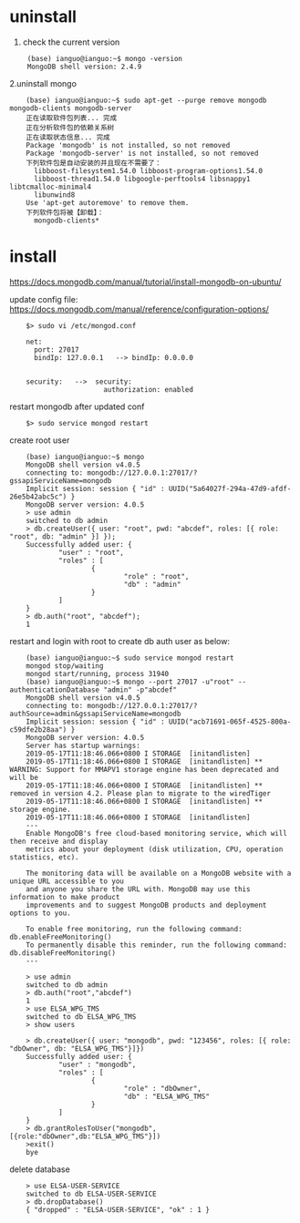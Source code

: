 # uninstall 

1. check the current version

        (base) ianguo@ianguo:~$ mongo -version
        MongoDB shell version: 2.4.9

2.uninstall mongo

        (base) ianguo@ianguo:~$ sudo apt-get --purge remove mongodb mongodb-clients mongodb-server
        正在读取软件包列表... 完成
        正在分析软件包的依赖关系树       
        正在读取状态信息... 完成       
        Package 'mongodb' is not installed, so not removed
        Package 'mongodb-server' is not installed, so not removed
        下列软件包是自动安装的并且现在不需要了：
          libboost-filesystem1.54.0 libboost-program-options1.54.0
          libboost-thread1.54.0 libgoogle-perftools4 libsnappy1 libtcmalloc-minimal4
          libunwind8
        Use 'apt-get autoremove' to remove them.
        下列软件包将被【卸载】：
          mongodb-clients*

# install

https://docs.mongodb.com/manual/tutorial/install-mongodb-on-ubuntu/

update config file:  https://docs.mongodb.com/manual/reference/configuration-options/

        $> sudo vi /etc/mongod.conf 
        
        net:
          port: 27017    
          bindIp: 127.0.0.1   --> bindIp: 0.0.0.0 


        security:   -->  security:
                           authorization: enabled

restart mongodb after updated conf

        $> sudo service mongod restart
        
create root user

        (base) ianguo@ianguo:~$ mongo
        MongoDB shell version v4.0.5
        connecting to: mongodb://127.0.0.1:27017/?gssapiServiceName=mongodb
        Implicit session: session { "id" : UUID("5a64027f-294a-47d9-afdf-26e5b42abc5c") }
        MongoDB server version: 4.0.5
        > use admin
        switched to db admin
        > db.createUser({ user: "root", pwd: "abcdef", roles: [{ role: "root", db: "admin" }] });
        Successfully added user: {
                "user" : "root",
                "roles" : [
                        {
                                "role" : "root",
                                "db" : "admin"
                        }
                ]
        }
        > db.auth("root", "abcdef");
        1
        
restart and login with root to create db auth user as below:

        (base) ianguo@ianguo:~$ sudo service mongod restart
        mongod stop/waiting
        mongod start/running, process 31940
        (base) ianguo@ianguo:~$ mongo --port 27017 -u"root" --authenticationDatabase "admin" -p"abcdef"
        MongoDB shell version v4.0.5
        connecting to: mongodb://127.0.0.1:27017/?authSource=admin&gssapiServiceName=mongodb
        Implicit session: session { "id" : UUID("acb71691-065f-4525-800a-c59dfe2b28aa") }
        MongoDB server version: 4.0.5
        Server has startup warnings: 
        2019-05-17T11:18:46.066+0800 I STORAGE  [initandlisten] 
        2019-05-17T11:18:46.066+0800 I STORAGE  [initandlisten] ** WARNING: Support for MMAPV1 storage engine has been deprecated and will be
        2019-05-17T11:18:46.066+0800 I STORAGE  [initandlisten] **          removed in version 4.2. Please plan to migrate to the wiredTiger
        2019-05-17T11:18:46.066+0800 I STORAGE  [initandlisten] **          storage engine.
        2019-05-17T11:18:46.066+0800 I STORAGE  [initandlisten] 
        ---
        Enable MongoDB's free cloud-based monitoring service, which will then receive and display
        metrics about your deployment (disk utilization, CPU, operation statistics, etc).

        The monitoring data will be available on a MongoDB website with a unique URL accessible to you
        and anyone you share the URL with. MongoDB may use this information to make product
        improvements and to suggest MongoDB products and deployment options to you.

        To enable free monitoring, run the following command: db.enableFreeMonitoring()
        To permanently disable this reminder, run the following command: db.disableFreeMonitoring()
        ---

        > use admin
        switched to db admin
        > db.auth("root","abcdef")
        1
        > use ELSA_WPG_TMS
        switched to db ELSA_WPG_TMS
        > show users
        
        > db.createUser({ user: "mongodb", pwd: "123456", roles: [{ role: "dbOwner", db: "ELSA_WPG_TMS"}]})
        Successfully added user: {
                "user" : "mongodb",
                "roles" : [
                        {
                                "role" : "dbOwner",
                                "db" : "ELSA_WPG_TMS"
                        }
                ]
        }
        > db.grantRolesToUser("mongodb",[{role:"dbOwner",db:"ELSA_WPG_TMS"}])
        >exit()
        bye

delete database

        > use ELSA-USER-SERVICE
        switched to db ELSA-USER-SERVICE
        > db.dropDatabase()
        { "dropped" : "ELSA-USER-SERVICE", "ok" : 1 }
